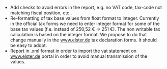 - Add checks to avoid errors in the report, e.g. no VAT code, tax-code
  not matching fiscal position, etc..
- Re-formatting of tax base values from float format to integer.
  Currently in the official tax forms we need to enter integer format
  for some of the base tax values (f.e. instead of 250,52 € -\> 251 €).
  The non writable tax calculation is based on the integer format. We
  propose to do that change manually in the www.elster.de tax
  declaration forms. It should be easy to adopt.
- Report in .xml format in order to import the vat statement on
  www.elster.de portal in order to avoid manual transmission of the
  values.
